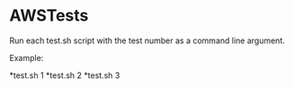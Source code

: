 # AWSTests

Run each test.sh script with the test number as a command line argument.

Example:

*test.sh 1
*test.sh 2
*test.sh 3
